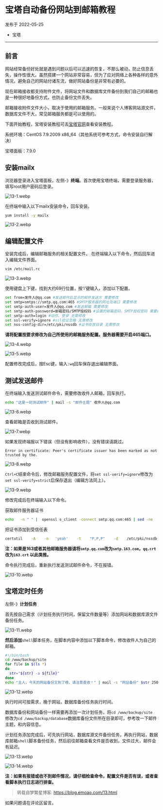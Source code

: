 # 宝塔自动备份网站到邮箱教程

发布于 2022-05-25 
  - 宝塔
  
---


## 前言

网站经常备份好处就是遇到问题以后可以迅速的恢复，不那么被动，防止信息丢失，操作性很大。虽然搭建一个网站非常容易，但为了应对网络上各种各样的意外情况，避免自己的网站付诸东流，做好网站备份是非常有必要的。

现在邮箱接收都支持附件文件，将网站文件和数据库文件备份到我们自己的邮箱也是一种很好地备份方式，也防止备份文件丢失。

邮箱接收附件文件大小，取决于使用的邮箱服务。一般来说个人博客网站源文件，数据库文件不大，常见邮箱服务都是可以使用的。

下面开始教程，宝塔安装教程可去[宝塔官网](https://bt.cn/new/product.html)查看安装教程。

系统环境：CentOS 7.9.2009 x86_64（其他系统可参考方式，命令安装自行解决）

宝塔面板：7.9.0

## 安装mailx

浏览器登录进入宝塔面板，左侧-》**终端**。首次使用宝塔终端，需要登录服务器，填写root用户密码后登录。

![13-1.webp](https://img.emoao.com/post-img/2022-05-13/53c6eca1cfb4eef40e63c916a59fa44b.webp)

在终端中输入以下mailx安装命令，回车安装。

```bash
yum install -y mailx
```

![13-2.webp](https://img.emoao.com/post-img/2022-05-13/30bec003dc2046e71c18494c305b21cc.webp)

## 编辑配置文件

安装完成后，编辑邮箱服务的相关配置文件。
在终端输入以下命令，然后回车进入编辑文件界面。

```bash
vim /etc/mail.rc
```

![13-3.webp](https://img.emoao.com/post-img/2022-05-13/56989b03520d4abd7823fe5283d2b519.webp)

使用键盘上下键，找到大约69行位置，按‘i’键输入，添加以下配置。

```bash
set from=发件人@qq.com #发送邮件后显示的邮件发送方 需要修改
set smtp=smtps://smtp.qq.com:465 #SMTP服务器的网址及端口 需要修改
set smtp-auth-user=发件人@qq.com #发送邮箱 需要修改
set smtp-auth-password=邮箱密码/SMTP授权码 #设置的邮箱密码，SMTP授权密码 需要修改
set smtp-auth=login #动作、登录 无需修改
set ssl-verify=ignore #ssl验证忽略 无需修改
set nss-config-dir=/etc/pki/nssdb #证书存放目录 无需修改
```

**请将配置按要求修改为自己所使用的邮箱服务配置。服务器需要开启465端口。**

![13-4.webp](https://img.emoao.com/post-img/2022-05-13/e7c11a400bb3d30c2a81293f732d84fe.webp)

![13-5.webp](https://img.emoao.com/post-img/2022-05-13/acde4506e7a574d1baf6588f7f5b178d.webp)

配置修改完成后，按Esc键，输入`:wq`回车保存退出编辑界面。

## 测试发送邮件

在终端输入发送测试邮件命令，需要修改收件人邮箱，回车执行。

```bash
echo "这是一封测试邮件" | mail -s "邮件主题" 收件人@qq.com
```

![13-6.webp](https://img.emoao.com/post-img/2022-05-13/e5192c7240feebf85e2f8dc5e4858e5e.webp)

查看邮箱是否收到测试邮件。

![13-7.webp](https://img.emoao.com/post-img/2022-05-13/47dcafa9c8b6307406aec0f12712872b.webp)

如果发现终端报以下错误（但没有影响收件），没有错误请跳过。

`Error in certificate: Peer's certificate issuer has been marked as not trusted by the.`

![13-8.webp](https://img.emoao.com/post-img/2022-05-13/8db1d9c84d292df3841c535ef8ad724b.webp)

`Ctrl+C`结束命令后，修改邮箱服务配置文件，将`set ssl-verify=ignore`修改为`set ssl-verify=strict`后保存退出（编辑方法同上）。

![13-9.webp](https://img.emoao.com/post-img/2022-05-13/c12d5ffecf4e6e48061bdc495d7570ff.webp)

修改完成后在终端输入以下命令。

获取邮件服务器证书

```bash
echo   -n " " |  openssl s_client -connect smtp.qq.com:465 | sed -ne  '/-BEGIN CERTIFICATE-/,/-END CERTIFIICATE-/p'  >  /etc/pki/nssdb/qq.crt
```

把证书添加到受信任表

```bash
certutil    -A    -n   'yeah'    -t    "P,P,P"    -d    /etc/pki/nssdb    -i    /etc/pki/nssdb/qq.crt
```

**注：如果是163或者其他邮箱服务器请将`smtp.qq.com`改为`smtp.163.com`，`qq.crt`改为`163.crt` 以此类推。**

命令执行完成后，重新执行发送测试邮件命令，不在报错。

![13-10.webp](https://img.emoao.com/post-img/2022-05-13/3252062ac53690690f832dd73d0863aa.webp)

## 宝塔定时任务

左侧-》**计划任务**

首先按自己需求（计划任务执行时间，保留文件数量等）添加网站和数据库源文件备份任务。

![13-11.webp](https://img.emoao.com/post-img/2022-05-13/4968cb73cd43ee6ece060bb011feef8d.webp)

**然后添加**`shell`脚本任务，在脚本内容中添加以下脚本命令，修改收件人为自己的邮箱。

```bash
#!/bin/bash
cd /www/backup/site
for file in $(ls *)
do
  str="${str} -a ${file}"
done
echo "主人，今天的网站备份又到了哦，请注意查收！" | mail -s "网站备份" $str 2502393029@qq.com
```

![13-12.webp](https://img.emoao.com/post-img/2022-05-13/89e2ce5cfc848ae5688021f650415776.webp)

执行时间可按需求，晚于网站，数据库备份任务执行时间。

数据库备份和网站备份一样需要再添加一次计划任务，将`cd /www/backup/site `修改为`cd /www/backup/database`数据库备份文件所在目录即可，参考改一下邮件主题，和内容信息。

计划任务添加完成后，可先执行网站，数据库源文件备份任务，再执行网站，数据库邮箱`shell`脚本备份任务，然后前往邮箱查看文件是否收到，文件过大，邮件会有延迟。

![13-13.webp](https://img.emoao.com/post-img/2022-05-13/deb9c05584f5bc00013188daa3e758b0.webp)

![13-14.webp](https://img.emoao.com/post-img/2022-05-13/1564dc76c2f6b94299a153d25d9d15d9.webp)

**注：如果有报错或收不到邮件情况，请仔细检查命令，配置文件是否有误，或者查看脚本执行日志进行排查。**

>转载自梦繁星博客: https://blog.emoao.com/13.html

如果问题请在评论区留言。
